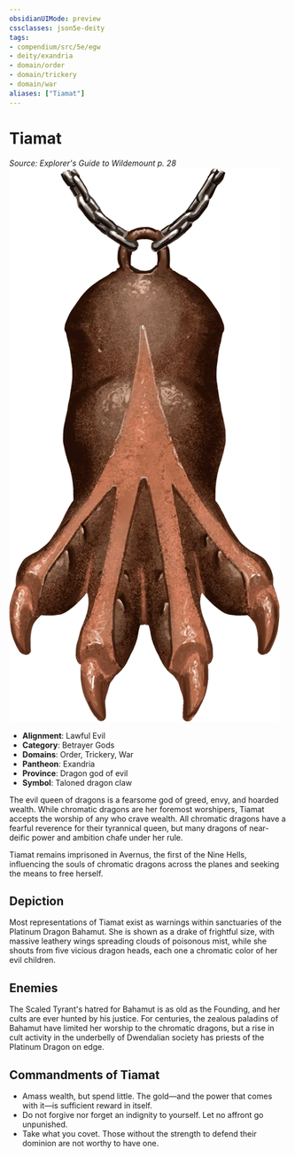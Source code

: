 ```yaml
---
obsidianUIMode: preview
cssclasses: json5e-deity
tags:
- compendium/src/5e/egw
- deity/exandria
- domain/order
- domain/trickery
- domain/war
aliases: ["Tiamat"]
---
```

# Tiamat
*Source: Explorer's Guide to Wildemount p. 28* 
![](https://raw.githubusercontent.com/5etools-mirror-2/5etools-img/main/deities/EGW/Symbol%20of%20Tiamat.webp#symbol)

- **Alignment**: Lawful Evil
- **Category**: Betrayer Gods
- **Domains**: Order, Trickery, War
- **Pantheon**: Exandria
- **Province**: Dragon god of evil
- **Symbol**: Taloned dragon claw

The evil queen of dragons is a fearsome god of greed, envy, and hoarded wealth. While chromatic dragons are her foremost worshipers, Tiamat accepts the worship of any who crave wealth. All chromatic dragons have a fearful reverence for their tyrannical queen, but many dragons of near-deific power and ambition chafe under her rule.

Tiamat remains imprisoned in Avernus, the first of the Nine Hells, influencing the souls of chromatic dragons across the planes and seeking the means to free herself.

## Depiction

Most representations of Tiamat exist as warnings within sanctuaries of the Platinum Dragon Bahamut. She is shown as a drake of frightful size, with massive leathery wings spreading clouds of poisonous mist, while she shouts from five vicious dragon heads, each one a chromatic color of her evil children.

## Enemies

The Scaled Tyrant's hatred for Bahamut is as old as the Founding, and her cults are ever hunted by his justice. For centuries, the zealous paladins of Bahamut have limited her worship to the chromatic dragons, but a rise in cult activity in the underbelly of Dwendalian society has priests of the Platinum Dragon on edge.

## Commandments of Tiamat

- Amass wealth, but spend little. The gold—and the power that comes with it—is sufficient reward in itself.  
- Do not forgive nor forget an indignity to yourself. Let no affront go unpunished.  
- Take what you covet. Those without the strength to defend their dominion are not worthy to have one.